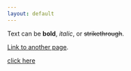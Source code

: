 ```yaml
---
layout: default
---
```


Text can be **bold**, _italic_, or ~~strikethrough~~.

[Link to another page](./another-page.html).

[click here](_pages/test.md)
